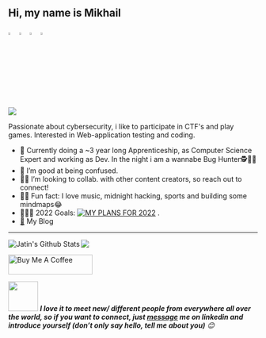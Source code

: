 ## Hi, my name is Mikhail

  [<img src="https://img.icons8.com/color/48/000000/facebook.png" width="3.5%"/>](https://www.facebook.com/HazeBunny/)
  [<img src="https://img.icons8.com/color/48/000000/linkedin.png" width="3.5%"/>](https://www.linkedin.com/in/mikhail-zhivoderov/)
  [<img src="https://img.icons8.com/fluent/48/000000/instagram-new.png" width="3.5%"/>](https://www.instagram.com/mikeammic069/)
  <a href="mailto:stueckholz@hotmail.com"> <img src="https://img.icons8.com/fluent/48/000000/gmail.png" width="3.5%"/> </a>
  
[<img src="http://www.hackthebox.eu/badge/image/239301">](https://www.hackthebox.eu/home/users/profile/239301)
  
  
Passionate about cybersecurity, i like to participate in CTF's and play games. Interested in Web-application testing and coding.
- 👾 Currently doing a ~3 year long Apprenticeship, as Computer Science Expert and working as Dev. In the night i am a wannabe Bug Hunter🕵️👨‍💻
- 👻 I’m good at being confused. 
- 🧙‍♂️ I’m looking to collab. with other content creators, so reach out to connect!
- 🤵🏼 Fun fact: I love music, midnight hacking, sports and building some mindmaps😂
- 👨🏽‍💻 2022 Goals: 
 [![MY PLANS FOR 2022](https://img.youtube.com/vi/OCjAo2jBVQY/0.jpg)](https://youtu.be/OCjAo2jBVQY)
.
- [🐳](https://xn4k.github.io/) My Blog
----
<!-- languages and other stats-->
<img align="left" alt="Jatin's Github Stats" src="https://github-readme-stats.vercel.app/api?username=xn4k&show_icons=true&hide_border=true&theme=synthwave" />
<img align="center" src="https://github-readme-stats.vercel.app/api/top-langs/?username=xn4k&layout=compact&langs_count=8&theme=synthwave" />



<p align="left">
<a href="https://www.buymeacoffee.com/xn4k" target="_blank"><img src="https://cdn.buymeacoffee.com/buttons/default-white.png" alt="Buy Me A Coffee" height="40" width="170" ></a>

<!-- pm me if you want to connect :P-->
<img src="https://media.giphy.com/media/LnQjpWaON8nhr21vNW/giphy.gif" width="60"> <em><b>I love it to meet new/ different people from everywhere all over the world, so if you want to connect, just <a href="https://www.linkedin.com/in/mikhail-zhivoderov/">message</a> me on linkedin and introduce yourself (don’t only say hello, tell me about you)</b> 😊 </em>

</p>
